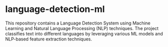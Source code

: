 # language-detection-ml
This repository contains a Language Detection System using Machine Learning and Natural Language Processing (NLP) techniques. The project classifies text into different languages by leveraging various ML models and NLP-based feature extraction techniques.
